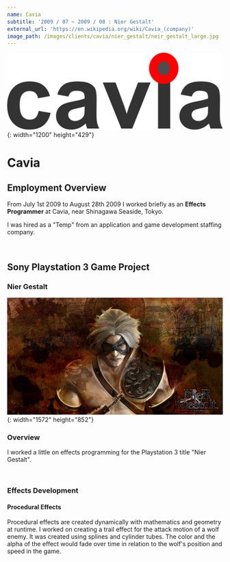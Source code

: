 ```yaml
---
name: Cavia
subtitle: '2009 / 07 ~ 2009 / 08 : Nier Gestalt'
external_url: 'https://en.wikipedia.org/wiki/Cavia_(company)'
image_path: /images/clients/cavia/nier_gestalt/neir_gestalt_large.jpg
---
```


![](/images/clients/cavia/cavia_logo.png){: width="1200" height="429"}

# Cavia

## Employment Overview

From July 1st 2009 to August 28th 2009 I worked briefly as an **Effects Programmer** at Cavia, near Shinagawa Seaside, Tokyo.

I was hired as a "Temp" from an application and game development staffing company.

&nbsp;

## Sony Playstation 3 Game Project

### Nier Gestalt

![](/images/clients/cavia/nier_gestalt/nier_gestalt_wide.jpg){: width="1572" height="852"}

### Overview

I worked a little on effects programming for the Playstation 3 title "Nier Gestalt".

&nbsp;

### Effects Development

#### Procedural Effects

Procedural effects are created dynamically with mathematics and geometry at runtime. I worked on creating a trail effect for the attack motion of a wolf enemy. It was created using splines and cylinder tubes. The color and the alpha of the effect would fade over time in relation to the wolf's position and speed in the game.

&nbsp;

&nbsp;

&nbsp;

&nbsp;